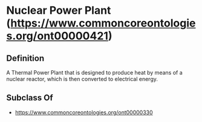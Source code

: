 # Nuclear Power Plant (https://www.commoncoreontologies.org/ont00000421)

## Definition
A Thermal Power Plant that is designed to produce heat by means of a nuclear reactor, which is then converted to electrical energy.

## Subclass Of
- https://www.commoncoreontologies.org/ont00000330

